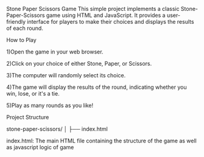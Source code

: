 Stone Paper Scissors Game
This simple project implements a classic Stone-Paper-Scissors game using HTML and JavaScript. It provides a user-friendly interface for players to make their choices and displays the results of each round.

How to Play

1)Open the game in your web browser.

2)Click on your choice of either Stone, Paper, or Scissors.

3)The computer will randomly select its choice.

4)The game will display the results of the round, indicating whether you win, lose, or it's a tie.

5)Play as many rounds as you like!

Project Structure

stone-paper-scissors/
│
├── index.html

index.html: The main HTML file containing the structure of the game as well as javascript logic of game